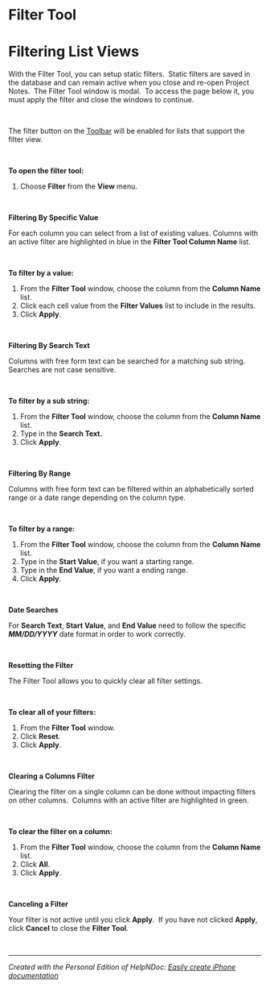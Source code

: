 # Filter Tool

# Filtering List Views

With the Filter Tool, you can setup static filters.&nbsp; Static filters are saved in the database and can remain active when you close and re-open Project Notes.&nbsp; The Filter Tool window is modal.&nbsp; To access the page below it, you must apply the filter and close the windows to continue.

&nbsp;

The filter button on the [Toolbar](<Toolbar.md>) will be enabled for lists that support the filter view.

&nbsp;

**To open the filter tool:**

1. Choose **Filter** from the **View** menu.

&nbsp;

**Filtering By Specific Value**

For each column you can select from a list of existing values. Columns with an active filter are highlighted in blue in the **Filter Tool Column Name** list.

&nbsp;

**To filter by a value:**

1. From the **Filter Tool** window, choose the column from the **Column Name** list.
1. Click each cell value from the **Filter Values** list to include in the results.
1. Click **Apply**.

&nbsp;

**Filtering By Search Text**

Columns with free form text can be searched for a matching sub string.&nbsp; Searches are not case sensitive.

&nbsp;

**To filter by a sub string:**

1. From the **Filter Tool** window, choose the column from the **Column Name** list.
1. Type in the **Search Text.**
1. Click **Apply**.

&nbsp;

**Filtering By Range**

Columns with free form text can be filtered within an alphabetically sorted range or a date range depending on the column type.

&nbsp;

**To filter by a range:**

1. From the **Filter Tool** window, choose the column from the **Column Name** list.
1. Type in the **Start Value**, if you want a starting range.
1. Type in the **End Value**, if you want a ending range.
1. Click **Apply**.

&nbsp;

**Date Searches**

For **Search Text**, **Start Value**, and **End Value** need to follow the specific ***MM/DD/YYYY*** date format in order to work correctly.

&nbsp;

**Resetting the Filter**

The Filter Tool allows you to quickly clear all filter settings.

&nbsp;

**To clear all of your filters:**

1. From the **Filter Tool** window.
1. Click **Reset**.
1. Click **Apply**.

&nbsp;

**Clearing a Columns Filter**

Clearing the filter on a single column can be done without impacting filters on other columns.&nbsp; Columns with an active filter are highlighted in green.

&nbsp;

**To clear the filter on a column:**

1. From the **Filter Tool** window, choose the column from the **Column Name** list.
1. Click **All**.
1. Click **Apply**.

&nbsp;

**Canceling a Filter**

Your filter is not active until you click **Apply**.&nbsp; If you have not clicked **Apply**, click **Cancel** to close the **Filter Tool**.

&nbsp;


***
_Created with the Personal Edition of HelpNDoc: [Easily create iPhone documentation](<https://www.helpndoc.com/feature-tour/iphone-website-generation>)_
